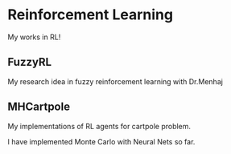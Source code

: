 # Reinforcement Learning
My works in RL!

##  FuzzyRL
My research idea in fuzzy reinforcement learning with Dr.Menhaj

##  MHCartpole
My implementations of RL agents for cartpole problem.

I have implemented Monte Carlo with Neural Nets so far.